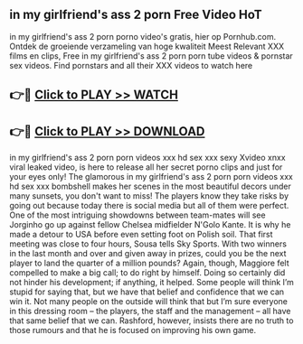 ## in my girlfriend's ass 2 porn Free Video HoT 

in my girlfriend's ass 2 porn porno video's gratis, hier op Pornhub.com. Ontdek de groeiende verzameling van hoge kwaliteit Meest Relevant XXX films en clips,
Free in my girlfriend's ass 2 porn porn tube videos & pornstar sex videos. Find pornstars and all their XXX videos to watch here


## 👉🔴 [Click to PLAY >> WATCH](http://us.freeplayer.one?title=in_my_girlfriend's_ass_2_porn&ref=16D)

## 👉🔴 [Click to PLAY >> DOWNLOAD](http://us.freeplayer.one?title=in_my_girlfriend's_ass_2_porn&ref=16D)


in my girlfriend's ass 2 porn porn videos xxx hd sex xxx sexy Xvideo xnxx viral leaked video, is here to release all her secret porno clips and just for your eyes only! The glamorous in my girlfriend's ass 2 porn porn videos xxx hd sex xxx bombshell makes her scenes in the most beautiful decors under many sunsets, you don't want to miss! The players know they take risks by going out because today there is social media but all of them were perfect. One of the most intriguing showdowns between team-mates will see Jorginho go up against fellow Chelsea midfielder N'Golo Kante. It is why he made a detour to USA before even setting foot on Polish soil. That first meeting was close to four hours, Sousa tells Sky Sports. With two winners in the last month and over and given away in prizes, could you be the next player to land the quarter of a million pounds? Again, though, Maggiore felt compelled to make a big call; to do right by himself. Doing so certainly did not hinder his development; if anything, it helped. Some people will think I’m stupid for saying that, but we have that belief and confidence that we can win it. Not many people on the outside will think that but I’m sure everyone in this dressing room – the players, the staff and the management – all have that same belief that we can. Rashford, however, insists there are no truth to those rumours and that he is focused on improving his own game.